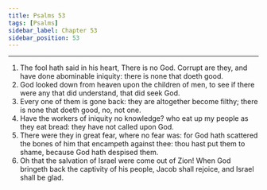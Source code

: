 ```yaml
---
title: Psalms 53
tags: [Psalms]
sidebar_label: Chapter 53
sidebar_position: 53
---
```


---
1. The fool hath said in his heart, There is no God. Corrupt are they, and have done abominable iniquity: there is none that doeth good.
2. God looked down from heaven upon the children of men, to see if there were any that did understand, that did seek God.
3. Every one of them is gone back: they are altogether become filthy; there is none that doeth good, no, not one.
4. Have the workers of iniquity no knowledge? who eat up my people as they eat bread: they have not called upon God.
5. There were they in great fear, where no fear was: for God hath scattered the bones of him that encampeth against thee: thou hast put them to shame, because God hath despised them.
6. Oh that the salvation of Israel were come out of Zion! When God bringeth back the captivity of his people, Jacob shall rejoice, and Israel shall be glad.